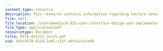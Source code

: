```yaml
---
content_type: resource
description: This resource contains information regarding lecture notes.
file: null
file_location: /coursemedia/6-831-user-interface-design-and-implementation-spring-2011/563c857041142a91c12fa0fa1cce1e4b_MIT6_831S11_lec25.pdf
file_type: application/pdf
resourcetype: Document
title: MIT6_831S11_lec25.pdf
uid: 563c8570-4114-2a91-c12f-a0fa1cce1e4b
---
```

